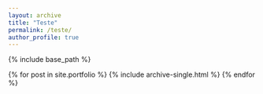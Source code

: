 ```yaml
---
layout: archive
title: "Teste"
permalink: /teste/
author_profile: true
---
```


{% include base_path %}


{% for post in site.portfolio %}
  {% include archive-single.html %}
{% endfor %}

